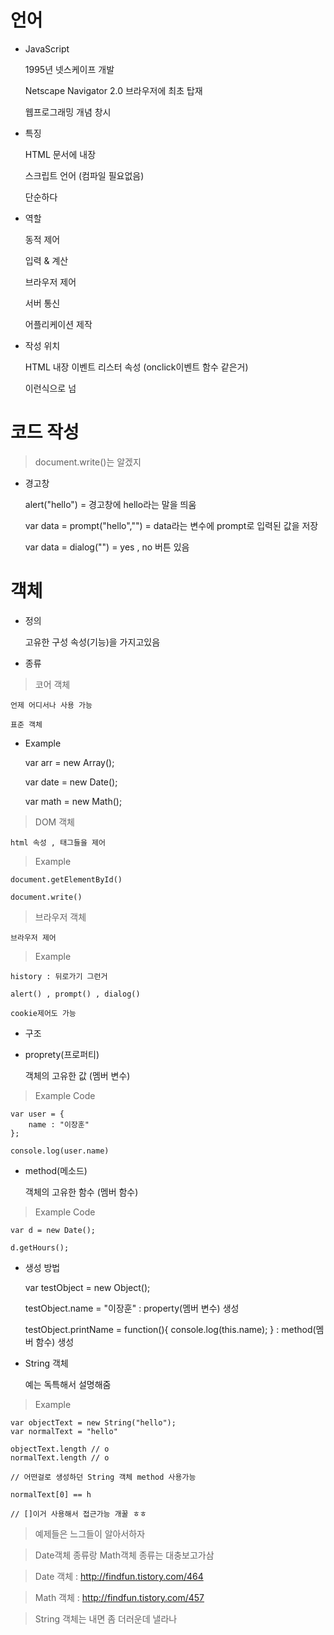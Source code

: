 # 언어

- JavaScript

	1995년 넷스케이프 개발

	Netscape Navigator 2.0 브라우저에 최초 탑재

	웹프로그래밍 개념 창시

- 특징

	HTML 문서에 내장

	스크립트 언어 (컴파일 필요없음)

	단순하다

- 역할

	동적 제어

	입력 & 계산

	브라우저 제어

	서버 통신

	어플리케이션 제작

- 작성 위치

	HTML 내장 이벤트 리스터 속성 (onclick이벤트 함수 같은거)

	<script> 태그

	.js 파일

	URL에 작성

- 작성 방법

	<head> 태그 안에 (head태그에 쓰면 html class랑 id 못불러옴)

	<body>  태그 안에

	<html> 태그 안이면 사실 어따 넣어도 상관없음 ㅎ 오류는 책임 안짐 ㅎ

	<script src ="js/index.js"></script> 이런식으로 넘

# 코드 작성

> document.write()는 알겠지


- 경고창 

	alert("hello") = 경고창에 hello라는 말을 띄움

	var data = prompt("hello","") = data라는 변수에 prompt로 입력된 값을 저장

	var data = dialog("") = yes , no 버튼 있음

# 객체

- 정의

	고유한 구성 속성(기능)을 가지고있음

- 종류

> 코어 객체
	
	언제 어디서나 사용 가능

	표준 객체

- Example

	var arr = new Array();

	var date = new Date();

	var math = new Math();

> DOM 객체
	
	html 속성 , 태그들을 제어 

> Example 

	document.getElementById()

	document.write()

> 브라우저 객체

	브라우저 제어

> Example

	history : 뒤로가기 그런거

	alert() , prompt() , dialog()

	cookie제어도 가능

- 구조

- proprety(프로퍼티)

	객체의 고유한 값 (멤버 변수)

> Example Code

	var user = {
		name : "이장훈"
	};

	console.log(user.name)

- method(메소드)

	객체의 고유한 함수 (멤버 함수)

> Example Code

	var d = new Date();

	d.getHours();

- 생성 방법

	var testObject = new Object();

	testObject.name = "이장훈" : property(멤버 변수) 생성

	testObject.printName = function(){
		console.log(this.name); 
	} : method(멤버 함수) 생성

- String 객체

	예는 독특해서 설명해줌

> Example

	var objectText = new String("hello");
	var normalText = "hello"

	objectText.length // o
	normalText.length // o

	// 어떤걸로 생성하던 String 객체 method 사용가능

	normalText[0] == h

	// []이거 사용해서 접근가능 개꿀 ㅎㅎ

> 예제들은 느그들이 알아서하자

> Date객체 종류랑 Math객체 종류는 대충보고가삼 

> Date 객체 : http://findfun.tistory.com/464

> Math 객체 : http://findfun.tistory.com/457

> String 객체는 내면 좀 더러운데 낼라나

